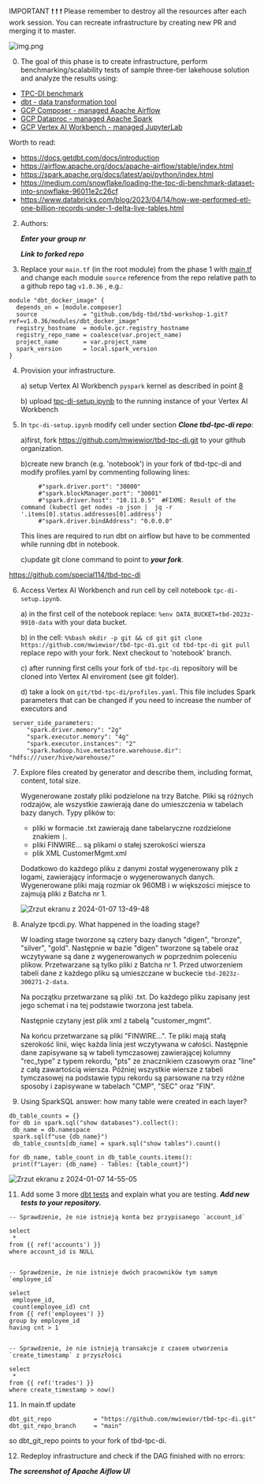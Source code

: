 IMPORTANT ❗ ❗ ❗ Please remember to destroy all the resources after each work session. You can recreate infrastructure by creating new PR and merging it to master.

![img.png](doc/figures/destroy.png)

0. The goal of this phase is to create infrastructure, perform benchmarking/scalability tests of sample three-tier lakehouse solution and analyze the results using:
* [TPC-DI benchmark](https://www.tpc.org/tpcdi/)
* [dbt - data transformation tool](https://www.getdbt.com/)
* [GCP Composer - managed Apache Airflow](https://cloud.google.com/composer?hl=pl)
* [GCP Dataproc - managed Apache Spark](https://spark.apache.org/)
* [GCP Vertex AI Workbench - managed JupyterLab](https://cloud.google.com/vertex-ai-notebooks?hl=pl)

Worth to read:
* https://docs.getdbt.com/docs/introduction
* https://airflow.apache.org/docs/apache-airflow/stable/index.html
* https://spark.apache.org/docs/latest/api/python/index.html
* https://medium.com/snowflake/loading-the-tpc-di-benchmark-dataset-into-snowflake-96011e2c26cf
* https://www.databricks.com/blog/2023/04/14/how-we-performed-etl-one-billion-records-under-1-delta-live-tables.html

2. Authors:

   ***Enter your group nr***

   ***Link to forked repo***

3. Replace your `main.tf` (in the root module) from the phase 1 with [main.tf](https://github.com/bdg-tbd/tbd-workshop-1/blob/v1.0.36/main.tf)
and change each module `source` reference from the repo relative path to a github repo tag `v1.0.36` , e.g.:
```hcl
module "dbt_docker_image" {
  depends_on = [module.composer]
  source             = "github.com/bdg-tbd/tbd-workshop-1.git?ref=v1.0.36/modules/dbt_docker_image"
  registry_hostname  = module.gcr.registry_hostname
  registry_repo_name = coalesce(var.project_name)
  project_name       = var.project_name
  spark_version      = local.spark_version
}
```


4. Provision your infrastructure.

    a) setup Vertex AI Workbench `pyspark` kernel as described in point [8](https://github.com/bdg-tbd/tbd-workshop-1/tree/v1.0.32#project-setup) 

    b) upload [tpc-di-setup.ipynb](https://github.com/bdg-tbd/tbd-workshop-1/blob/v1.0.36/notebooks/tpc-di-setup.ipynb) to 
the running instance of your Vertex AI Workbench

5. In `tpc-di-setup.ipynb` modify cell under section ***Clone tbd-tpc-di repo***:

   a)first, fork https://github.com/mwiewior/tbd-tpc-di.git to your github organization.

   b)create new branch (e.g. 'notebook') in your fork of tbd-tpc-di and modify profiles.yaml by commenting following lines:
   ```  
        #"spark.driver.port": "30000"
        #"spark.blockManager.port": "30001"
        #"spark.driver.host": "10.11.0.5"  #FIXME: Result of the command (kubectl get nodes -o json |  jq -r '.items[0].status.addresses[0].address')
        #"spark.driver.bindAddress": "0.0.0.0"
   ```
   This lines are required to run dbt on airflow but have to be commented while running dbt in notebook.

   c)update git clone command to point to ***your fork***.

 https://github.com/special114/tbd-tpc-di


6. Access Vertex AI Workbench and run cell by cell notebook `tpc-di-setup.ipynb`.

    a) in the first cell of the notebook replace: `%env DATA_BUCKET=tbd-2023z-9910-data` with your data bucket.


   b) in the cell:
         ```%%bash
         mkdir -p git && cd git
         git clone https://github.com/mwiewior/tbd-tpc-di.git
         cd tbd-tpc-di
         git pull
         ```
      replace repo with your fork. Next checkout to 'notebook' branch.
   
    c) after running first cells your fork of `tbd-tpc-di` repository will be cloned into Vertex AI  enviroment (see git folder).

    d) take a look on `git/tbd-tpc-di/profiles.yaml`. This file includes Spark parameters that can be changed if you need to increase the number of executors and
  ```
   server_side_parameters:
       "spark.driver.memory": "2g"
       "spark.executor.memory": "4g"
       "spark.executor.instances": "2"
       "spark.hadoop.hive.metastore.warehouse.dir": "hdfs:///user/hive/warehouse/"
  ```


7. Explore files created by generator and describe them, including format, content, total size.

   Wygenerowane zostały pliki podzielone na trzy Batche. Pliki są różnych rodzajów, ale wszystkie zawierają dane do umieszczenia w tabelach bazy danych. Typy plików to:
   * pliki w formacie .txt zawierają dane tabelaryczne rozdzielone znakiem `|`.
   * pliki FINWIRE... są plikami o stałej szerokości wiersza
   * plik XML CustomerMgmt.xml

   Dodatkowo do każdego pliku z danymi został wygenerowany plik z logami, zawierający informacje o wygenerowanych danych. Wygenerowane pliki mają rozmiar ok 960MB i w większości
   miejsce to zajmują pliki z Batcha nr 1.

   ![Zrzut ekranu z 2024-01-07 13-49-48](https://github.com/special114/tbd-2023z-phase1/assets/51239039/64caba17-d1d9-4676-8089-f23bfd6f8cdc)

9. Analyze tpcdi.py. What happened in the loading stage?

   W loading stage tworzone są cztery bazy danych "digen", "bronze", "silver", "gold". Następnie w bazie "digen" tworzone są tabele oraz wczytywane są dane z wygenerowanych w poprzednim poleceniu plikow. Przetwarzane są tylko pliki z Batcha nr 1. Przed utworzeniem tabeli dane z każdego pliku są umieszczane w buckecie `tbd-2023z-300271-2-data`.

   Na początku przetwarzane są pliki .txt. Do każdego pliku zapisany jest jego schemat i na tej podstawie tworzona jest tabela.
   
   Następnie czytany jest plik xml z tabelą "customer_mgmt".
   
   Na końcu przetwarzane są pliki "FINWIRE...". Te pliki mają stałą szerokość linii, więc każda linia jest wczytywana w całości. Następnie dane zapisywane są w tabeli tymczasowej zawierającej kolumny "rec_type" z typem rekordu, "pts" ze znacznikiem czasowym oraz "line" z całą zawartością wiersza. Później wszystkie wiersze z tabeli tymczasowej na podstawie typu rekordu są parsowane na trzy różne sposoby i zapisywane w tabelach "CMP", "SEC" oraz "FIN".

11. Using SparkSQL answer: how many table were created in each layer?

   ```
db_table_counts = {}
for db in spark.sql("show databases").collect():
    db_name = db.namespace
    spark.sql(f"use {db_name}")
    db_table_counts[db_name] = spark.sql("show tables").count()

for db_name, table_count in db_table_counts.items():
    print(f"Layer: {db_name} - Tables: {table_count}")
   ```
   ![Zrzut ekranu z 2024-01-07 14-55-05](https://github.com/special114/tbd-2023z-phase1/assets/51239039/82fee24c-66ff-422d-83e8-e15490ec1762)


11. Add some 3 more [dbt tests](https://docs.getdbt.com/docs/build/tests) and explain what you are testing. ***Add new tests to your repository.***

   ```
-- Sprawdzenie, że nie istnieją konta bez przypisanego `account_id`

select 
    *
from {{ ref('accounts') }} 
where account_id is NULL


-- Sprawdzenie, że nie istnieje dwóch pracowników tym samym `employee_id`

select 
    employee_id,
    count(employee_id) cnt
from {{ ref('employees') }} 
group by employee_id
having cnt > 1


-- Sprawdzenie, że nie istnieją transakcje z czasem utworzenia `create_timestamp` z przyszłości

select 
    *
from {{ ref('trades') }} 
where create_timestamp > now()
   ```

11. In main.tf update
   ```
   dbt_git_repo            = "https://github.com/mwiewior/tbd-tpc-di.git"
   dbt_git_repo_branch     = "main"
   ```
   so dbt_git_repo points to your fork of tbd-tpc-di. 

12. Redeploy infrastructure and check if the DAG finished with no errors:

***The screenshot of Apache Aiflow UI***
